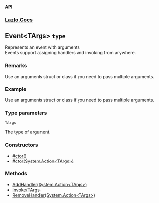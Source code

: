 #### [API](./API.md 'API')
### [Lazlo.Gocs](./API.md#Lazlo-Gocs 'Lazlo.Gocs')
## Event&lt;TArgs&gt; `type`
Represents an event with arguments.  
Events support assigning handlers and invoking from anywhere.
### Remarks
Use an arguments struct or class if you need to pass multiple arguments.
### Example
Use an arguments struct or class if you need to pass multiple arguments.
### Type parameters

<a name='Lazlo-Gocs-Event-TArgs--TArgs'></a>
`TArgs`

The type of argument.
### Constructors
- [#ctor()](./Lazlo-Gocs-Event-TArgs---ctor().md 'Lazlo.Gocs.Event&lt;TArgs&gt;.#ctor()')
- [#ctor(System.Action&lt;TArgs&gt;)](./Lazlo-Gocs-Event-TArgs---ctor(System-Action-TArgs-).md 'Lazlo.Gocs.Event&lt;TArgs&gt;.#ctor(System.Action&lt;TArgs&gt;)')
### Methods
- [AddHandler(System.Action&lt;TArgs&gt;)](./Lazlo-Gocs-Event-TArgs--AddHandler(System-Action-TArgs-).md 'Lazlo.Gocs.Event&lt;TArgs&gt;.AddHandler(System.Action&lt;TArgs&gt;)')
- [Invoke(TArgs)](./Lazlo-Gocs-Event-TArgs--Invoke(TArgs).md 'Lazlo.Gocs.Event&lt;TArgs&gt;.Invoke(TArgs)')
- [RemoveHandler(System.Action&lt;TArgs&gt;)](./Lazlo-Gocs-Event-TArgs--RemoveHandler(System-Action-TArgs-).md 'Lazlo.Gocs.Event&lt;TArgs&gt;.RemoveHandler(System.Action&lt;TArgs&gt;)')
